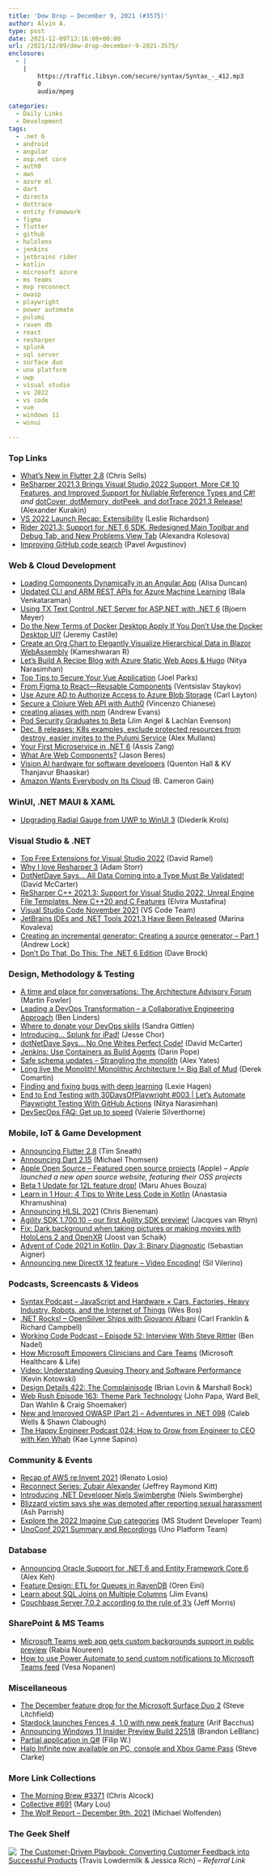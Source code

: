 ```yaml
---
title: 'Dew Drop – December 9, 2021 (#3575)'
author: Alvin A.
type: post
date: 2021-12-09T13:16:08+00:00
url: /2021/12/09/dew-drop-december-9-2021-3575/
enclosure:
  - |
    |
        https://traffic.libsyn.com/secure/syntax/Syntax_-_412.mp3
        0
        audio/mpeg
        
categories:
  - Daily Links
  - Development
tags:
  - .net 6
  - android
  - angular
  - asp.net core
  - auth0
  - aws
  - azure ml
  - dart
  - directx
  - dottrace
  - entity framework
  - figma
  - flutter
  - github
  - hololens
  - jenkins
  - jetbrains rider
  - kotlin
  - microsoft azure
  - ms teams
  - mvp reconnect
  - owasp
  - playwright
  - power automate
  - pulumi
  - raven db
  - react
  - resharper
  - splunk
  - sql server
  - surface duo
  - uno platform
  - uwp
  - visual studio
  - vs 2022
  - vs code
  - vue
  - windows 11
  - winui

---
```

### <a name="top"></a>Top Links

  * <a href="https://medium.com/flutter/whats-new-in-flutter-2-8-d085b763d181?source=rss----4da7dfd21a33---4" target="_blank" rel="noopener">What’s New in Flutter 2.8</a> (Chris Sells)
  * <a href="https://blog.jetbrains.com/dotnet/2021/12/08/resharper-2021-3/" target="_blank" rel="noopener">ReSharper 2021.3 Brings Visual Studio 2022 Support, More C# 10 Features, and Improved Support for Nullable Reference Types and C#!</a> _and_ <a href="https://blog.jetbrains.com/dotnet/2021/12/08/dottools-2021-3/" target="_blank" rel="noopener">dotCover, dotMemory, dotPeek, and dotTrace 2021.3 Release!</a> (Alexander Kurakin)
  * <a href="https://devblogs.microsoft.com/visualstudio/vs-2022-launch-recap-extensibility/?WT.mc_id=DOP-MVP-4025064" target="_blank" rel="noopener">VS 2022 Launch Recap: Extensibility</a> (Leslie Richardson)
  * <a href="https://blog.jetbrains.com/dotnet/2021/12/08/rider-2021-3-released/" target="_blank" rel="noopener">Rider 2021.3: Support for .NET 6 SDK, Redesigned Main Toolbar and Debug Tab, and New Problems View Tab</a> (Alexandra Kolesova)
  * <a href="https://github.blog/2021-12-08-improving-github-code-search/" target="_blank" rel="noopener">Improving GitHub code search</a> (Pavel Avgustinov)



### <a name="web"></a>Web & Cloud Development

  * <a href="https://developer.okta.com/blog/2021/12/08/angular-dynamic-components" target="_blank" rel="noopener">Loading Components Dynamically in an Angular App</a> (Alisa Duncan)
  * <a href="https://techcommunity.microsoft.com/t5/azure-ai-blog/updated-cli-and-arm-rest-apis-for-azure-machine-learning/ba-p/3034161?WT.mc_id=DOP-MVP-4025064" target="_blank" rel="noopener">Updated CLI and ARM REST APIs for Azure Machine Learning</a> (Bala Venkataraman)
  * <a href="https://www.textcontrol.com/blog/2021/12/08/using-tx-text-control-net-server-for-aspnet-with-dotnet6/" target="_blank" rel="noopener">Using TX Text Control .NET Server for ASP.NET with .NET 6</a> (Bjoern Meyer)
  * <a href="https://www.docker.com/blog/do-the-new-terms-of-docker-desktop-apply-if-you-dont-use-the-docker-desktop-ui/" target="_blank" rel="noopener">Do the New Terms of Docker Desktop Apply If You Don’t Use the Docker Desktop UI?</a> (Jeremy Castile)
  * <a href="https://www.syncfusion.com/blogs/post/create-an-org-chart-to-elegantly-visualize-hierarchical-data-in-blazor-webassembly.aspx" target="_blank" rel="noopener">Create an Org Chart to Elegantly Visualize Hierarchical Data in Blazor WebAssembly</a> (Kameshwaran R)
  * <a href="https://dev.to/azure/lets-build-a-recipe-blog-with-azure-static-web-apps-hugo-4png" target="_blank" rel="noopener">Let&#8217;s Build A Recipe Blog with Azure Static Web Apps & Hugo</a> (Nitya Narasimhan)
  * <a href="https://www.grapecity.com/blogs/top-tips-to-secure-your-vue-application" target="_blank" rel="noopener">Top Tips to Secure Your Vue Application</a> (Joel Parks)
  * <a href="https://www.telerik.com/blogs/figma-react-reusable-components" target="_blank" rel="noopener">From Figma to React—Reusable Components</a> (Ventsislav Staykov)
  * <a href="https://www.carlserver.com/blog/post/use-azure-ad-to-authorize-access-to-azure-blob-storage" target="_blank" rel="noopener">Use Azure AD to Authorize Access to Azure Blob Storage</a> (Carl Layton)
  * <a href="https://auth0.com/blog/secure-a-clojure-web-api-with-auth0/" target="_blank" rel="noopener">Secure a Clojure Web API with Auth0</a> (Vincenzo Chianese)
  * <a href="https://www.rhythmandbinary.com/post/2021-12-06-creating-aliases-with-npm" target="_blank" rel="noopener">creating aliases with npm</a> (Andrew Evans)
  * <a href="https://kubernetes.io/blog/2021/12/09/pod-security-admission-beta/" target="_blank" rel="noopener">Pod Security Graduates to Beta</a> (Jim Angel & Lachlan Evenson)
  * <a href="https://www.pulumi.com/blog/pulumi-release-notes-m65/" target="_blank" rel="noopener">Dec. 8 releases: K8s examples, exclude protected resources from destroy, easier invites to the Pulumi Service</a> (Alex Mullans)
  * <a href="https://www.telerik.com/blogs/your-first-microservice-dotnet-6" target="_blank" rel="noopener">Your First Microservice in .NET 6</a> (Assis Zang)
  * <a href="https://www.infragistics.com/community/blogs/b/jason_beres/posts/what-are-web-components" target="_blank" rel="noopener">What Are Web Components?</a> (Jason Beres)
  * <a href="https://stackoverflow.blog/2021/12/08/vision-ai-hardware-for-software-developers/" target="_blank" rel="noopener">Vision AI hardware for software developers</a> (Quenton Hall & KV Thanjavur Bhaaskar)
  * <a href="https://thenewstack.io/amazon-wants-everybody-on-its-cloud/" target="_blank" rel="noopener">Amazon Wants Everybody on Its Cloud</a> (B. Cameron Gain)



### <a name="silverlight"></a>WinUI, .NET MAUI & XAML

  * <a href="https://xamlbrewer.wordpress.com/2021/12/08/upgrading-radial-gauge-from-uwp-to-winui-3/" target="_blank" rel="noopener">Upgrading Radial Gauge from UWP to WinUI 3</a> (Diederik Krols)



### <a name="dotnet"></a>Visual Studio & .NET

  * <a href="https://visualstudiomagazine.com/articles/2021/12/08/vs-2022-tools.aspx" target="_blank" rel="noopener">Top Free Extensions for Visual Studio 2022</a> (David Ramel)
  * <a href="http://adamstorr.azurewebsites.net/blog/why-i-love-resharper-3" target="_blank" rel="noopener">Why I love Resharper 3</a> (Adam Storr)
  * <a href="https://dotnettips.wordpress.com/2021/12/08/dotnetdave-says-all-data-coming-into-a-type-must-be-validated/" target="_blank" rel="noopener">DotNetDave Says… All Data Coming into a Type Must Be Validated!</a> (David McCarter)
  * <a href="https://blog.jetbrains.com/rscpp/2021/12/08/resharper-cpp-2021-3/" target="_blank" rel="noopener">ReSharper C++ 2021.3: Support for Visual Studio 2022, Unreal Engine File Templates, New C++20 and C Features</a> (Elvira Mustafina)
  * <a href="https://code.visualstudio.com/updates/v1_63" target="_blank" rel="noopener">Visual Studio Code November 2021</a> (VS Code Team)
  * <a href="https://blog.jetbrains.com/blog/2021/12/09/jetbrains-ides-and-dotnet-tools-2021-3-released/" target="_blank" rel="noopener">JetBrains IDEs and .NET Tools 2021.3 Have Been Released</a> (Marina Kovaleva)
  * <a href="https://andrewlock.net/creating-a-source-generator-part-1-creating-an-incremental-source-generator/" target="_blank" rel="noopener">Creating an incremental generator: Creating a source generator &#8211; Part 1</a> (Andrew Lock)
  * <a href="https://www.daveabrock.com/2021/12/08/do-this-not-that-the-net-6-edition/" target="_blank" rel="noopener">Don&#8217;t Do That, Do This: The .NET 6 Edition</a> (Dave Brock)



### <a name="design"></a>Design, Methodology & Testing

  * <a href="https://martinfowler.com/articles/scaling-architecture-conversationally.html" target="_blank" rel="noopener">A time and place for conversations: The Architecture Advisory Forum</a> (Martin Fowler)
  * <a href="https://www.infoq.com/news/2021/12/leading-devops-collaborative/?utm_campaign=infoq_content&utm_source=infoq&utm_medium=feed&utm_term=global" target="_blank" rel="noopener">Leading a DevOps Transformation &#8211; a Collaborative Engineering Approach</a> (Ben Linders)
  * <a href="https://about.gitlab.com/blog/2021/12/08/where-to-donate-your-devops-skills/" target="_blank" rel="noopener">Where to donate your DevOps skills</a> (Sandra Gittlen)
  * <a href="https://www.splunk.com/en_us/blog/platform/introducing-splunk-for-ipad.html" target="_blank" rel="noopener">Introducing… Splunk for iPad!</a> (Jesse Chor)
  * <a href="https://dotnettips.wordpress.com/2021/12/08/dotnetdave-says-no-one-writes-perfect-code/" target="_blank" rel="noopener">dotNetDave Says… No One Writes Perfect Code!</a> (David McCarter)
  * <a href="https://www.jenkins.io/blog/2021/12/08/containers-as-build-agents/" target="_blank" rel="noopener">Jenkins: Use Containers as Build Agents</a> (Darin Pope)
  * <a href="https://octopus.com/blog/safe-schema-updates-8-strangling-the-monolith" target="_blank" rel="noopener">Safe schema updates &#8211; Strangling the monolith</a> (Alex Yates)
  * <a href="https://codeopinion.com/long-live-the-monolith-monolithic-architecture-big-ball-of-mud/" target="_blank" rel="noopener">Long live the Monolith! Monolithic Architecture != Big Ball of Mud</a> (Derek Comartin)
  * <a href="https://www.microsoft.com/en-us/research/blog/finding-and-fixing-bugs-with-deep-learning/" target="_blank" rel="noopener">Finding and fixing bugs with deep learning</a> (Lexie Hagen)
  * <a href="https://dev.to/azure/003-lets-automate-playwright-testing-with-github-actions-g1l" target="_blank" rel="noopener">End to End Testing with 30DaysOfPlaywright #003 | Let&#8217;s Automate Playwright Testing With GitHub Actions</a> (Nitya Narasimhan)
  * <a href="https://about.gitlab.com/blog/2021/12/08/devsecops-faq-get-up-to-speed-on-this-hot-devops-area/" target="_blank" rel="noopener">DevSecOps FAQ: Get up to speed</a> (Valerie Silverthorne)



### <a name="mobile"></a>Mobile, IoT & Game Development

  * <a href="https://medium.com/flutter/announcing-flutter-2-8-31d2cb7e19f5?source=rss----4da7dfd21a33---4" target="_blank" rel="noopener">Announcing Flutter 2.8</a> (Tim Sneath)
  * <a href="https://medium.com/dartlang/dart-2-15-7e7a598e508a?source=rss----23738d481ce8---4" target="_blank" rel="noopener">Announcing Dart 2.15</a> (Michael Thomsen)
  * <a href="https://opensource.apple.com/" target="_blank" rel="noopener">Apple Open Source &#8211; Featured open source projects</a> (Apple) _&#8211; Apple launched a new open source website, featuring their OSS projects_
  * <a href="http://android-developers.googleblog.com/2021/12/beta-1-update-for-12l-feature-drop.html" target="_blank" rel="noopener">Beta 1 Update for 12L feature drop!</a> (Maru Ahues Bouza)
  * <a href="https://blog.jetbrains.com/education/2021/12/09/learn-in-1-hour-4-tips-to-write-less-code-in-kotlin/" target="_blank" rel="noopener">Learn in 1 Hour: 4 Tips to Write Less Code in Kotlin</a> (Anastasia Khramushina)
  * <a href="https://devblogs.microsoft.com/directx/announcing-hlsl-2021/?WT.mc_id=DOP-MVP-4025064" target="_blank" rel="noopener">Announcing HLSL 2021</a> (Chris Bieneman)
  * <a href="https://devblogs.microsoft.com/directx/first-agility-sdk-preview/?WT.mc_id=DOP-MVP-4025064" target="_blank" rel="noopener">Agility SDK 1.700.10 – our first Agility SDK preview!</a> (Jacques van Rhyn)
  * <a href="https://localjoost.github.io/Fix-Dark-background-when-taking-pictures-or-making-movies-with-HoloLens-2-and-OpenXR/" target="_blank" rel="noopener">Fix: Dark background when taking pictures or making movies with HoloLens 2 and OpenXR</a> (Joost van Schaik)
  * <a href="https://blog.jetbrains.com/kotlin/2021/12/advent-of-code-2021-in-kotlin-day-3/" target="_blank" rel="noopener">Advent of Code 2021 in Kotlin, Day 3: Binary Diagnostic</a> (Sebastian Aigner)
  * <a href="https://devblogs.microsoft.com/directx/announcing-new-directx-12-feature-video-encoding/?WT.mc_id=DOP-MVP-4025064" target="_blank" rel="noopener">Announcing new DirectX 12 feature – Video Encoding!</a> (Sil Vilerino)



### <a name="podcasts"></a>Podcasts, Screencasts & Videos

  * <a href="https://traffic.libsyn.com/secure/syntax/Syntax_-_412.mp3" target="_blank" rel="noopener">Syntax Podcast &#8211; JavaScript and Hardware × Cars, Factories, Heavy Industry, Robots, and the Internet of Things</a> (Wes Bos)
  * <a href="http://www.dotnetrocks.com/default.aspx?ShowNum=1769" target="_blank" rel="noopener">.NET Rocks! &#8211; OpenSilver Ships with Giovanni Albani</a> (Carl Franklin & Richard Campbell)
  * <a href="https://www.bennadel.com/blog/4167-working-code-podcast-episode-52-interview-with-steve-rittler.htm" target="_blank" rel="noopener">Working Code Podcast &#8211; Episode 52: Interview With Steve Rittler</a> (Ben Nadel)
  * <a href="http://www.youtube.com/watch?v=f05H1oKkgxY" target="_blank" rel="noopener">How Microsoft Empowers Clinicians and Care Teams</a> (Microsoft Healthcare & Life)
  * <a href="https://8thlight.com/blog/8th-light/2021/12/08/8lu-queuing-theory-software-performance.html" target="_blank" rel="noopener">Video: Understanding Queuing Theory and Software Performance</a> (Kevin Kotowski)
  * <a href="https://designdetails.fm/episodes/dSCbtu24" target="_blank" rel="noopener">Design Details 422: The Complainisode</a> (Brian Lovin & Marshall Bock)
  * <a href="https://www.webrush.io/episodes/episode-163-theme-park-technology" target="_blank" rel="noopener">Web Rush Episode 163: Theme Park Technology</a> (John Papa, Ward Bell, Dan Wahlin & Craig Shoemaker)
  * <a href="https://adventuresindotnet.com/new-and-improved-owasp-part-2-net-098" target="_blank" rel="noopener">New and Improved OWASP (Part 2) &#8211; Adventures in .NET 098</a> (Caleb Wells & Shawn Clabough)
  * <a href="https://oasisofcourage.com/024-how-to-grow-from-engineer-to-ceo-with-ken-whah/" target="_blank" rel="noopener">The Happy Engineer Podcast 024: How to Grow from Engineer to CEO with Ken Whah</a> (Kae Lynne Sapino)



### <a name="events"></a>Community & Events

  * <a href="https://www.infoq.com/news/2021/12/recap-reinvent-2021/?utm_campaign=infoq_content&utm_source=infoq&utm_medium=feed&utm_term=global" target="_blank" rel="noopener">Recap of AWS re:Invent 2021</a> (Renato Losio)
  * <a href="https://techcommunity.microsoft.com/t5/microsoft-mvp-award-program-blog/reconnect-series-zubair-alexander/ba-p/3033274?WT.mc_id=DOP-MVP-4025064" target="_blank" rel="noopener">Reconnect Series: Zubair Alexander</a> (Jeffrey Raymond Kitt)
  * <a href="https://swimburger.net/blog/dotnet/introducing-dotnet-developer-niels-swimberghe" target="_blank" rel="noopener">Introducing .NET Developer Niels Swimberghe</a> (Niels Swimberghe)
  * <a href="https://www.theverge.com/2021/12/8/22823991/activision-blizzard-sexual-harassment-victim-press-conference" target="_blank" rel="noopener">Blizzard victim says she was demoted after reporting sexual harassment</a> (Ash Parrish)
  * <a href="https://techcommunity.microsoft.com/t5/student-developer-blog/explore-the-2022-imagine-cup-categories/ba-p/3034164?WT.mc_id=DOP-MVP-4025064" target="_blank" rel="noopener">Explore the 2022 Imagine Cup categories</a> (MS Student Developer Team)
  * <a href="https://platform.uno/blog/unoconf-2021-summary-and-recordings/" target="_blank" rel="noopener">UnoConf 2021 Summary and Recordings</a> (Uno Platform Team)



### <a name="sql"></a>Database

  * <a href="https://medium.com/oracledevs/announcing-oracle-support-for-net-6-and-entity-framework-core-6-3edfe6f92c9a?source=rss----749dcac244ef---4" target="_blank" rel="noopener">Announcing Oracle Support for .NET 6 and Entity Framework Core 6</a> (Alex Keh)
  * <a href="https://ayende.com/blog/195585-B/feature-design-etl-for-queues-in-ravendb?Key=3f64714e-b3f3-40ea-93e0-e9b17714fff5" target="_blank" rel="noopener">Feature Design: ETL for Queues in RavenDB</a> (Oren Eini)
  * <a href="https://www.mssqltips.com/sqlservertip/7072/sql-join-on-multiple-columns-examples/" target="_blank" rel="noopener">Learn about SQL Joins on Multiple Columns</a> (Jim Evans)
  * <a href="https://blog.couchbase.com/couchbase-server-7-0-2/" target="_blank" rel="noopener">Couchbase Server 7.0.2 according to the rule of 3’s</a> (Jeff Morris)



### <a name="sp"></a>SharePoint & MS Teams

  * <a href="https://www.onmsft.com/news/microsoft-teams-web-custom-backgrounds-support" target="_blank" rel="noopener">Microsoft Teams web app gets custom backgrounds support in public preview</a> (Rabia Noureen)
  * <a href="https://myteamsday.com/2021/12/08/notification/" target="_blank" rel="noopener">How to use Power Automate to send custom notifications to Microsoft Teams feed</a> (Vesa Nopanen)



### <a name="misc"></a>Miscellaneous

  * <a href="http://allaboutwindowsphone.com/flow/item/24433_TheDecemberfeaturedropfortheMi.php" target="_blank" rel="noopener">The December feature drop for the Microsoft Surface Duo 2</a> (Steve Litchfield)
  * <a href="https://www.onmsft.com/news/fences-4-1-0-with-new-peek-feature" target="_blank" rel="noopener">Stardock launches Fences 4, 1.0 with new peek feature</a> (Arif Bacchus)
  * <a href="https://blogs.windows.com/windows-insider/2021/12/08/announcing-windows-11-insider-preview-build-22518/?WT.mc_id=WD-MVP-4025064" target="_blank" rel="noopener">Announcing Windows 11 Insider Preview Build 22518</a> (Brandon LeBlanc)
  * <a href="https://qsharp.community/blog/partial-function-application/" target="_blank" rel="noopener">Partial application in Q#</a> (Filip W.)
  * <a href="https://blogs.windows.com/windowsexperience/2021/12/08/halo-infinite-now-available-on-pc-console-and-xbox-game-pass/?WT.mc_id=WD-MVP-4025064" target="_blank" rel="noopener">Halo Infinite now available on PC, console and Xbox Game Pass</a> (Steve Clarke)



### <a name="links"></a>More Link Collections

  * <a href="https://blog.cwa.me.uk/2021/12/09/the-morning-brew-3371/" target="_blank" rel="noopener">The Morning Brew #3371</a> (Chris Alcock)
  * <a href="https://tympanus.net/codrops/collective/collective-691/" target="_blank" rel="noopener">Collective #691</a> (Mary Lou)
  * <a href="https://michael-wolfenden.github.io/2021/12/09/december-9th-2021/" target="_blank" rel="noopener">The Wolf Report &#8211; December 9th, 2021</a> (Michael Wolfenden)



### <a name="shelf"></a>The Geek Shelf

<a href="https://www.amazon.com/dp/149198127X/?tag=amavin-20" target="_blank" rel="noopener"><img decoding="async" align="left" style="border: 0px currentcolor; border-image: none; float: left; display: inline; background-image: none;" src="https://m.media-amazon.com/images/I/41UqZ-s8wlL._SS135_.jpg" border="0" /></a>&nbsp;<a href="https://www.amazon.com/dp/149198127X/?tag=amavin-20" target="_blank" rel="noopener">The Customer-Driven Playbook: Converting Customer Feedback into Successful Products</a> (Travis Lowdermilk & Jessica Rich) _&#8211; Referral Link_